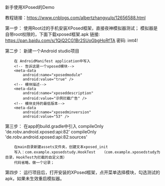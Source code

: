 
新手使用XPosed的Demo

教程链接：https://www.cnblogs.com/albertzhangyu/p/12656588.html

第一步：
        使用Root过的手机安装XPosed框架，直接夜神模拟器测试；
        模拟器是自带root权限的，下面下载xposed框架.apk
        链接: https://pan.baidu.com/s/1QjQ2CG1Br2SUoGbgHoRfTA 密码: imt4!

第二步：
        新建一个Android studio项目

        在 AndroidManifest application中写入
        <!-- 告诉这是一个xposed模块-->
        <meta-data
            android:name="xposedmodule"
            android:value="true" />
        <!-- 模块描述-->
        <meta-data
            android:name="xposeddescription"
            android:value="示例拦截广告" />
        <!-- 模块支持的最低版本-->
        <meta-data
            android:name="xposedminversion"
            android:value="53" />

第三步：
        在app的build.gradle中引入
        compileOnly 'de.robv.android.xposed:api:82'
        compileOnly 'de.robv.android.xposed:api:82:sources'

        在main目录新建assets文件夹，创建文本xposed_init
        写入：com.example.xposedstudy.HookTest   （com.example.xposedstudy为目录，HookTest为拦截的自定义类）
        代码省略，做一个记录；

第四步：
        运行项目后，打开安装的XPosed框架，点开菜单选择模块，勾选测试的apk，如果未生效重启模拟器。


